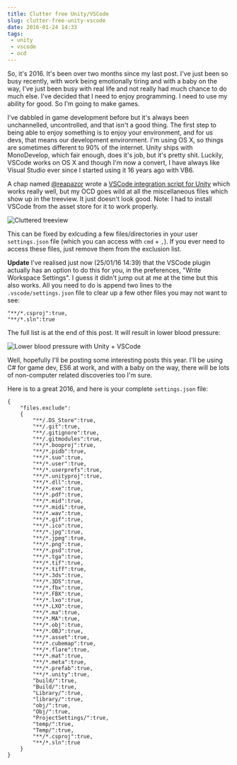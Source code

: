 ```yaml
---
title: Clutter free Unity/VSCode
slug: clutter-free-unity-vscode
date: 2016-01-24 14:33
tags: 
 - unity
 - vscode
 - ocd
---
```


So, it's 2016. It's been over two months since my last post. I've just been so busy recently, with work being emotionally tiring and with a baby on the way, I've just been busy with real life and not really had much chance to do much else. I've decided that I need to enjoy programming. I need to use my ability for good. So I'm going to make games.

I've dabbled in game development before but it's always been unchannelled, uncontrolled, and that isn't a good thing. The first step to being able to enjoy something is to enjoy your environment, and for us devs, that means our development environment. I'm using OS X, so things are sometimes different to 90% of the internet. Unity ships with MonoDevelop, which fair enough, does it's job, but it's pretty shit. Luckily, VSCode works on OS X and though I'm now a convert, I have always like Visual Studio ever since I started using it 16 years ago with VB6.

A chap named [@reapazor](http://twitter.com/reapazor) wrote a [VSCode integration script for Unity](https://github.com/dotBunny/VSCode) which works really well, but my OCD goes wild at all the miscellaneous files which show up in the treeview. It just doesn't look good. Note: I had to install VSCode from the asset store for it to work properly.

![Cluttered treeview](https://i.imgur.com/SCn3crd.png)

This can be fixed by exlcuding a few files/directories in your user `settings.json` file (which you can access with `cmd` + `,`). If you ever need to access these files, just remove them from the exclusion list.

**Update** I've realised just now (25/01/16 14:39) that the VSCode plugin actually has an option to do this for you, in the preferences, "Write Workspace Settings". I guess it didn't jump out at me at the time but this also works. All you need to do is append two lines to the `.vscode/settings.json` file to clear up a few other files you may not want to see:

    "**/*.csproj":true,
    "**/*.sln":true

The full list is at the end of this post. It will result in lower blood pressure:

![Lower blood pressure with Unity + VSCode](https://i.imgur.com/0Dtf4ep.png)

Well, hopefully I'll be posting some interesting posts this year. I'll be using C# for game dev, ES6 at work, and with a baby on the way, there will be lots of non-computer related discoveries too I'm sure.

Here is to a great 2016, and here is your complete `settings.json` file:

    {
        "files.exclude":
        {
            "**/.DS_Store":true,
            "**/.git":true,
            "**/.gitignore":true,
            "**/.gitmodules":true,
            "**/*.booproj":true,
            "**/*.pidb":true,
            "**/*.suo":true,
            "**/*.user":true,
            "**/*.userprefs":true,
            "**/*.unityproj":true,
            "**/*.dll":true,
            "**/*.exe":true,
            "**/*.pdf":true,
            "**/*.mid":true,
            "**/*.midi":true,
            "**/*.wav":true,
            "**/*.gif":true,
            "**/*.ico":true,
            "**/*.jpg":true,
            "**/*.jpeg":true,
            "**/*.png":true,
            "**/*.psd":true,
            "**/*.tga":true,
            "**/*.tif":true,
            "**/*.tiff":true,
            "**/*.3ds":true,
            "**/*.3DS":true,
            "**/*.fbx":true,
            "**/*.FBX":true,
            "**/*.lxo":true,
            "**/*.LXO":true,
            "**/*.ma":true,
            "**/*.MA":true,
            "**/*.obj":true,
            "**/*.OBJ":true,
            "**/*.asset":true,
            "**/*.cubemap":true,
            "**/*.flare":true,
            "**/*.mat":true,
            "**/*.meta":true,
            "**/*.prefab":true,
            "**/*.unity":true,
            "build/":true,
            "Build/":true,
            "Library/":true,
            "library/":true,
            "obj/":true,
            "Obj/":true,
            "ProjectSettings/":true,
            "temp/":true,
            "Temp/":true,
            "**/*.csproj":true,
            "**/*.sln":true
        }
    }
